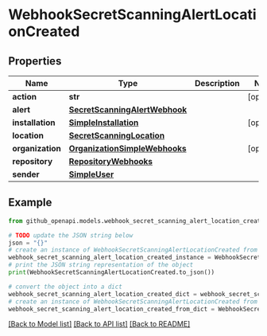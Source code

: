 # WebhookSecretScanningAlertLocationCreated


## Properties

Name | Type | Description | Notes
------------ | ------------- | ------------- | -------------
**action** | **str** |  | [optional] 
**alert** | [**SecretScanningAlertWebhook**](SecretScanningAlertWebhook.md) |  | 
**installation** | [**SimpleInstallation**](SimpleInstallation.md) |  | [optional] 
**location** | [**SecretScanningLocation**](SecretScanningLocation.md) |  | 
**organization** | [**OrganizationSimpleWebhooks**](OrganizationSimpleWebhooks.md) |  | [optional] 
**repository** | [**RepositoryWebhooks**](RepositoryWebhooks.md) |  | 
**sender** | [**SimpleUser**](SimpleUser.md) |  | 

## Example

```python
from github_openapi.models.webhook_secret_scanning_alert_location_created import WebhookSecretScanningAlertLocationCreated

# TODO update the JSON string below
json = "{}"
# create an instance of WebhookSecretScanningAlertLocationCreated from a JSON string
webhook_secret_scanning_alert_location_created_instance = WebhookSecretScanningAlertLocationCreated.from_json(json)
# print the JSON string representation of the object
print(WebhookSecretScanningAlertLocationCreated.to_json())

# convert the object into a dict
webhook_secret_scanning_alert_location_created_dict = webhook_secret_scanning_alert_location_created_instance.to_dict()
# create an instance of WebhookSecretScanningAlertLocationCreated from a dict
webhook_secret_scanning_alert_location_created_from_dict = WebhookSecretScanningAlertLocationCreated.from_dict(webhook_secret_scanning_alert_location_created_dict)
```
[[Back to Model list]](../README.md#documentation-for-models) [[Back to API list]](../README.md#documentation-for-api-endpoints) [[Back to README]](../README.md)


